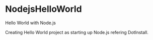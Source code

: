 # NodejsHelloWorld
Hello World with Node.js

Creating Hello World project as starting up Node.js refering DotInstall.
